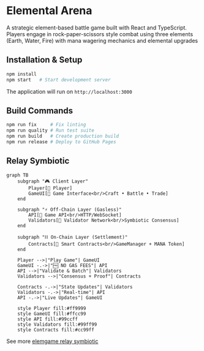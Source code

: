 # Elemental Arena

A strategic element-based battle game built with React and TypeScript. Players engage in rock-paper-scissors style combat using three elements (Earth, Water, Fire) with mana wagering mechanics and elemental upgrades

## Installation & Setup

```bash
npm install
npm start   # Start development server
```

The application will run on `http://localhost:3000`

## Build Commands

```bash
npm run fix     # Fix linting
npm run quality # Run test suite
npm run build   # Create production build
npm run release # Deploy to GitHub Pages
```

## Relay Symbiotic

```mermaid
graph TB
    subgraph "🎮 Client Layer"
        Player[👤 Player]
        GameUI[🎯 Game Interface<br/>Craft • Battle • Trade]
    end

    subgraph "⚡ Off-Chain Layer (Gasless)"
        API[📡 Game API<br/>HTTP/WebSocket]
        Validators[🔗 Validator Network<br/>Symbiotic Consensus]
    end

    subgraph "⛓️ On-Chain Layer (Settlement)"
        Contracts[📜 Smart Contracts<br/>GameManager + MANA Token]
    end

    Player -->|"Play Game"| GameUI
    GameUI -.->|"🆓 NO GAS FEES"| API
    API -->|"Validate & Batch"| Validators
    Validators -->|"Consensus + Proof"| Contracts

    Contracts -.->|"State Updates"| Validators
    Validators -.->|"Real-time"| API
    API -.->|"Live Updates"| GameUI

    style Player fill:#ff9999
    style GameUI fill:#ffcc99
    style API fill:#99ccff
    style Validators fill:#99ff99
    style Contracts fill:#cc99ff
```

See more [elemgame relay symbiotic](https://github.com/elemgame/elemgame-relay-symbiotic)
